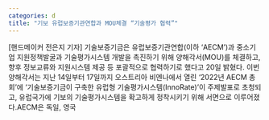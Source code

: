 ```yaml
---
categories: d
title: "기보 유럽보증기관연합과 MOU체결 “기술평가 협력”"
---
```

[핸드메이커 전은지 기자] 기술보증기금은 유럽보증기관연합(이하 ‘AECM’)과 중소기업 지원정책발굴과 기술평가시스템 개발을 촉진하기 위해 양해각서(MOU)를 체결하고, 향후 정보교류와 지원시스템 제공 등 포괄적으로 협력하기로 했다고 20일 밝혔다. 이번 양해각서는 지난 14일부터 17일까지 오스트리아 비엔나에서 열린 ‘2022년 AECM 총회’에 ‘기술보증기금이 구축한 유럽형 기술평가시스템(InnoRate)’이 주제발표로 초청되고, 유럽국가에 기보의 기술평가시스템을 확고하게 정착시키기 위해 서면으로 이루어졌다.AECM은 독일, 영국